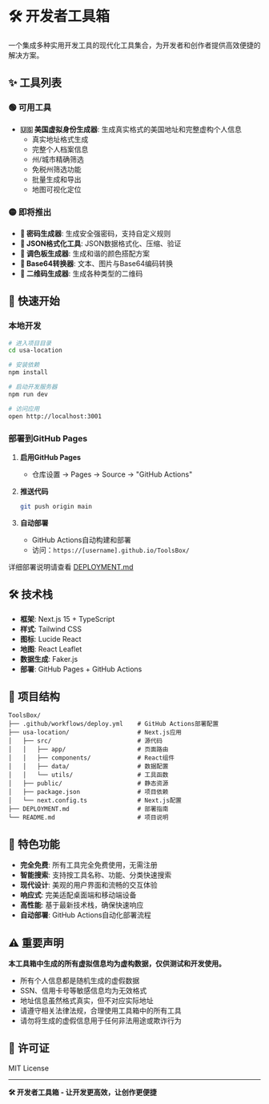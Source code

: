 # 🛠️ 开发者工具箱

一个集成多种实用开发工具的现代化工具集合，为开发者和创作者提供高效便捷的解决方案。


## ✨ 工具列表

### 🟢 可用工具
- **🇺🇸 美国虚拟身份生成器**: 生成真实格式的美国地址和完整虚构个人信息
  - 真实地址格式生成
  - 完整个人档案信息
  - 州/城市精确筛选
  - 免税州筛选功能
  - 批量生成和导出
  - 地图可视化定位

### 🟡 即将推出
- **🔐 密码生成器**: 生成安全强密码，支持自定义规则
- **📝 JSON格式化工具**: JSON数据格式化、压缩、验证
- **🎨 调色板生成器**: 生成和谐的颜色搭配方案
- **🔄 Base64转换器**: 文本、图片与Base64编码转换
- **📱 二维码生成器**: 生成各种类型的二维码

## 🚀 快速开始

### 本地开发

```bash
# 进入项目目录
cd usa-location

# 安装依赖
npm install

# 启动开发服务器
npm run dev

# 访问应用
open http://localhost:3001
```

### 部署到GitHub Pages

1. **启用GitHub Pages**
   - 仓库设置 → Pages → Source → "GitHub Actions"

2. **推送代码**
   ```bash
   git push origin main
   ```

3. **自动部署**
   - GitHub Actions自动构建和部署
   - 访问：`https://[username].github.io/ToolsBox/`

详细部署说明请查看 [DEPLOYMENT.md](./DEPLOYMENT.md)

## 🛠️ 技术栈

- **框架**: Next.js 15 + TypeScript
- **样式**: Tailwind CSS
- **图标**: Lucide React
- **地图**: React Leaflet
- **数据生成**: Faker.js
- **部署**: GitHub Pages + GitHub Actions

## 📁 项目结构

```
ToolsBox/
├── .github/workflows/deploy.yml    # GitHub Actions部署配置
├── usa-location/                   # Next.js应用
│   ├── src/                        # 源代码
│   │   ├── app/                    # 页面路由
│   │   ├── components/             # React组件
│   │   ├── data/                   # 数据配置
│   │   └── utils/                  # 工具函数
│   ├── public/                     # 静态资源
│   ├── package.json                # 项目依赖
│   └── next.config.ts              # Next.js配置
├── DEPLOYMENT.md                   # 部署指南
└── README.md                       # 项目说明
```

## 🌟 特色功能

- **完全免费**: 所有工具完全免费使用，无需注册
- **智能搜索**: 支持按工具名称、功能、分类快速搜索
- **现代设计**: 美观的用户界面和流畅的交互体验
- **响应式**: 完美适配桌面端和移动端设备
- **高性能**: 基于最新技术栈，确保快速响应
- **自动部署**: GitHub Actions自动化部署流程

## ⚠️ 重要声明

**本工具箱中生成的所有虚拟信息均为虚构数据，仅供测试和开发使用。**

- 所有个人信息都是随机生成的虚假数据
- SSN、信用卡号等敏感信息均为无效格式
- 地址信息虽然格式真实，但不对应实际地址
- 请遵守相关法律法规，合理使用工具箱中的所有工具
- 请勿将生成的虚假信息用于任何非法用途或欺诈行为

## 📄 许可证

MIT License

---

**🛠️ 开发者工具箱 - 让开发更高效，让创作更便捷**
